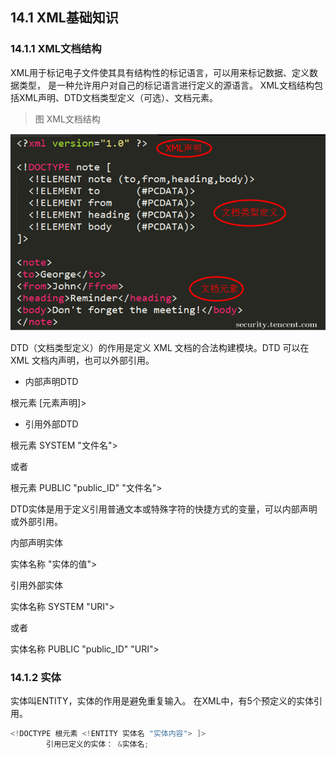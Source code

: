 ## 14.1 XML基础知识

### 14.1.1 XML文档结构

XML用于标记电子文件使其具有结构性的标记语言，可以用来标记数据、定义数据类型，
是一种允许用户对自己的标记语言进行定义的源语言。
XML文档结构包括XML声明、DTD文档类型定义（可选）、文档元素。

> 图 XML文档结构

![图 XML文档结构](../../.vuepress/public/images/book/xxe/xml.png)


DTD（文档类型定义）的作用是定义 XML 文档的合法构建模块。DTD 可以在 XML 文档内声明，也可以外部引用。


+ 内部声明DTD

根元素 [元素声明]>

+ 引用外部DTD

根元素 SYSTEM "文件名">

或者

根元素 PUBLIC "public_ID" "文件名">


DTD实体是用于定义引用普通文本或特殊字符的快捷方式的变量，可以内部声明或外部引用。

内部声明实体

实体名称 "实体的值">

引用外部实体

实体名称 SYSTEM "URI">

或者

实体名称 PUBLIC "public_ID" "URI">


### 14.1.2 实体

实体叫ENTITY，实体的作用是避免重复输入。 在XML中，有5个预定义的实体引用。

```java
<!DOCTYPE 根元素 <!ENTITY 实体名 "实体内容"> ]>
        引用已定义的实体： &实体名;
```

